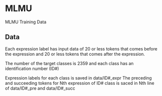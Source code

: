 # MLMU
MLMU Training Data

## Data

Each expression label has input data of 20 or less tokens that comes before the expression and 20 or less tokens that comes after the expression.

The number of the target classes is 2359 and each class has an identification number (ID#)

Expression labels for each class is saved in data/ID#\_expr
The preceding and succeeding tokens for Nth expression of ID# class is saced in Nth line of data/ID#\_pre and data/ID#\_succ

